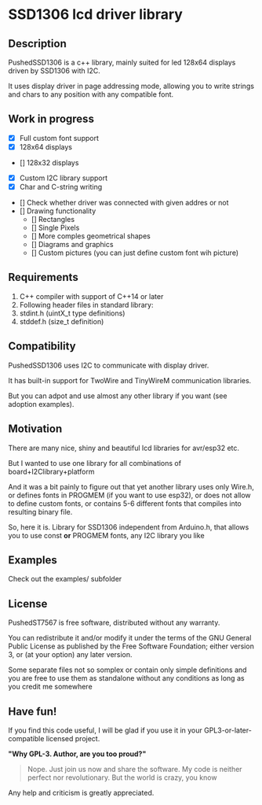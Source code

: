 # SSD1306 lcd driver library

## Description

PushedSSD1306 is a c++ library, mainly suited for led 128x64 displays driven by SSD1306 with I2C.

It uses display driver in page addressing mode, allowing you to write strings and chars to any position with any compatible font.

## Work in progress

- [x] Full custom font support
- [x] 128x64 displays
- [] 128x32 displays
- [x] Custom I2C library support
- [x] Char and C-string writing
- [] Check whether driver was connected with given addres or not
- [] Drawing functionality
  - [] Rectangles
  - [] Single Pixels
  - [] More comples geometrical shapes
  - [] Diagrams and graphics
  - [] Custom pictures (you can just define custom font wih picture)

## Requirements

1. C++ compiler with support of C++14 or later
2. Following header files in standard library:
  1. stdint.h (uintX_t type definitions)
  2. stddef.h (size_t definition)

## Compatibility

PushedSSD1306 uses I2C to communicate with display driver.

It has built-in support for TwoWire and TinyWireM communication libraries.

But you can adpot and use almost any other library if you want (see adoption examples).

## Motivation

There are many nice, shiny and beautiful lcd libraries for avr/esp32 etc.

But I wanted to use one library for all combinations of board+I2Clibrary+platform

And it was a bit painly to figure out that yet another library uses only Wire.h, or defines fonts in PROGMEM (if you want to use esp32), or does not allow to define custom fonts, or contains 5-6 different fonts that compiles into resulting binary file.

So, here it is. Library for SSD1306 independent from Arduino.h, that allows you to use const **or** PROGMEM fonts, any I2C library you like

## Examples

Check out the examples/ subfolder

## License

PushedST7567 is free software, distributed without any warranty.

You can redistribute it and/or modify it under the terms of the GNU General Public License as published by the Free Software Foundation; either version 3, or (at your option) any later version.

Some separate files not so somplex or contain only simple definitions and you are free to use them
as standalone without any conditions as long as you credit me somewhere

## Have fun!
If you find this code useful, I will be glad if you use it in your GPL3-or-later-compatible licensed project.

**"Why GPL-3. Author, are you too proud?"**
> Nope. Just join us now and share the software.
> My code is neither perfect nor revolutionary. But the world is crazy, you know

Any help and criticism is greatly appreciated.